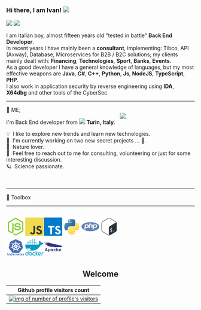 ### Hi there, I am Ivan! <img src="https://raw.githubusercontent.com/MartinHeinz/MartinHeinz/master/wave.gif" width="30px">

[![](https://img.shields.io/badge/-Twitter-informational?style=for-the-badge&logo=twitter&logoColor=white&color=00aced)](https://twitter.com/ivcaric)
[![](https://img.shields.io/badge/-Linkedin-informational?style=for-the-badge&logo=linkedin&logoColor=white&color=2867B2)](https://www.linkedin.com/in/ivan-roberto-caricato-268904185)

I am Italian boy, almost fifteen years old "tested in battle" __Back End Developer__.<br>
In recent years I have mainly been a __consultant__, implementing: Tibco, API (Axway), Database, Microservices for B2B / B2C solutions; my clients mainly dealt with: __Financing__, __Technologies__, __Sport__, __Banks__, __Events__.<br>
As a good developer I have a general knowledge of languages, but my most effective weapons are  __Java__, __C#__, __C++__, __Python__, __Js__, __NodeJS__, __TypeScript__, __PHP__.<br>
I also work in application security by reverse engineering using __IDA__, __X64dbg__ and other tools of the CyberSec.

---
🚀 ME;
<br>
<img align="right" src="https://cdn.jsdelivr.net/gh/Th3Wall/assets-cdn/PersonalGithubReadme/Memoji.png" width="200"/>
<p aligh="left">
 
  I'm Back End developer from <img src="https://cdn.jsdelivr.net/gh/Th3Wall/assets-cdn/PersonalGithubReadme/Italy_Flag_Rounded.svg" width="14px"/> <b>Turin, Italy</b>.</p>
  	
  💡  &nbsp;I like to explore new trends and learn new technologies.\
  🚧 &nbsp;I'm currently working on two new secret projects ... 👀.\
  🌱 &nbsp;Nature lover.\
  💬 &nbsp;Feel free to reach out to me for consulting, volunteering or just for some interesting discussion.\
  🪐 &nbsp;Science passionate.
</p>
<br>

---

🧰 Toolbox

---

<img src="https://raw.githubusercontent.com/devicons/devicon/master/icons/nodejs/nodejs-original.svg" alt="Node.js Logo" width="50" height="50"/><img src="https://raw.githubusercontent.com/devicons/devicon/master/icons/javascript/javascript-original.svg" alt="JavaScript Logo" width="50" height="50"/><img src="https://raw.githubusercontent.com/devicons/devicon/master/icons/typescript/typescript-original.svg" alt="TypeScript Logo" width="50" height="50"/><img src="https://raw.githubusercontent.com/devicons/devicon/master/icons/python/python-original.svg" alt="Python Logo" width="50" height="50"/><img src="https://github.com/devicons/devicon/raw/master/icons/php/php-plain.svg" alt="PHP Logo" width="50" height="50"/><img src="https://github.com/devicons/devicon/raw/master/icons/bash/bash-original.svg" alt="Bash Logo" width="50" height="50"/>
<br />
<img src="https://raw.githubusercontent.com/devicons/devicon/master/icons/kubernetes/kubernetes-plain-wordmark.svg" alt="Kubernetes K8s Logo" width="50" height="50"/><img src="https://raw.githubusercontent.com/devicons/devicon/master/icons/docker/docker-plain-wordmark.svg" alt="Laravel Logo" width="50" height="50"/><img src="https://raw.githubusercontent.com/devicons/devicon/master/icons/apache/apache-plain-wordmark.svg" alt="Apache Logo" width="50" height="50"/>
<br />
---
<div align="center">

<h2 align="center">Welcome</h2>
    <table align="center">
        <thead>
            <th>Github profile visitors count</th>
        </thead>
        <tbody>
            <tr>
                <td>
                    <a href="https://profile-counter.glitch.me/IvanC-IT/count.svg">
                        <img src="https://profile-counter.glitch.me/IvanC-IT/count.svg" alt="img of number of profile's visitors"/>
                    </a>
                </td>
            </tr>        
        </tbody>
    </table>
</div>
